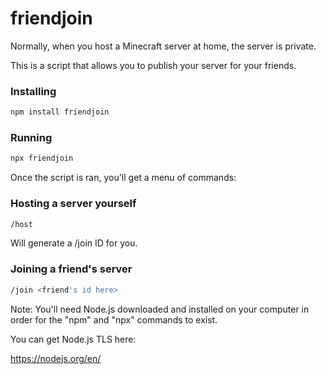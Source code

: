 # friendjoin

Normally, when you host a Minecraft server at home, the server is private.

This is a script that allows you to publish your server for your friends.

### Installing

```sh
npm install friendjoin
```

### Running

```sh
npx friendjoin
```

Once the script is ran, you'll get a menu of commands:

### Hosting a server yourself

```sh
/host
```

Will generate a /join ID for you.

### Joining a friend's server
```sh
/join <friend's id here>
```

Note:
You'll need Node.js downloaded and installed on your computer in order for the "npm" and "npx" commands to exist.

You can get Node.js TLS here:

https://nodejs.org/en/
